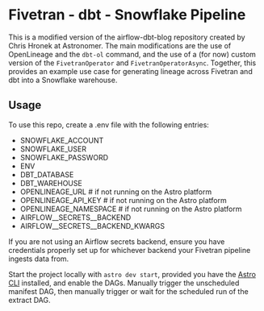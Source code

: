 # Fivetran - dbt - Snowflake Pipeline

This is a modified version of the airflow-dbt-blog repository created by Chris Hronek at Astronomer. The main modifications are the use of OpenLineage and the `dbt-ol` command, and the use of a (for now) custom version of the `FivetranOperator` and `FivetranOperatorAsync`. Together, this provides an example use case for generating lineage across Fivetran and dbt into a Snowflake warehouse.

## Usage

To use this repo, create a .env file with the following entries:

- SNOWFLAKE_ACCOUNT
- SNOWFLAKE_USER
- SNOWFLAKE_PASSWORD
- ENV
- DBT_DATABASE
- DBT_WAREHOUSE
- OPENLINEAGE_URL # if not running on the Astro platform
- OPENLINEAGE_API_KEY # if not running on the Astro platform
- OPENLINEAGE_NAMESPACE # if not running on the Astro platform
- AIRFLOW__SECRETS__BACKEND
- AIRFLOW__SECRETS__BACKEND_KWARGS

If you are not using an Airflow secrets backend, ensure you have credentials properly set up for whichever backend your Fivetran pipeline ingests data from.

Start the project locally with `astro dev start`, provided you have the [Astro CLI](https://docs.astronomer.io/astro/cli/overview) installed, and enable the DAGs.
Manually trigger the unscheduled manifest DAG, then manually trigger or wait for the scheduled run of the extract DAG. 
